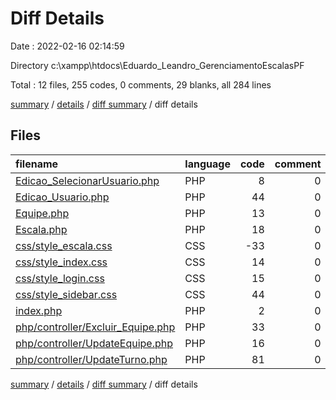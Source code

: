 # Diff Details

Date : 2022-02-16 02:14:59

Directory c:\xampp\htdocs\Eduardo_Leandro_GerenciamentoEscalasPF

Total : 12 files,  255 codes, 0 comments, 29 blanks, all 284 lines

[summary](results.md) / [details](details.md) / [diff summary](diff.md) / diff details

## Files
| filename | language | code | comment | blank | total |
| :--- | :--- | ---: | ---: | ---: | ---: |
| [Edicao_SelecionarUsuario.php](/Edicao_SelecionarUsuario.php) | PHP | 8 | 0 | -1 | 7 |
| [Edicao_Usuario.php](/Edicao_Usuario.php) | PHP | 44 | 0 | 2 | 46 |
| [Equipe.php](/Equipe.php) | PHP | 13 | 0 | 1 | 14 |
| [Escala.php](/Escala.php) | PHP | 18 | 0 | 2 | 20 |
| [css/style_escala.css](/css/style_escala.css) | CSS | -33 | 0 | 1 | -32 |
| [css/style_index.css](/css/style_index.css) | CSS | 14 | 0 | 0 | 14 |
| [css/style_login.css](/css/style_login.css) | CSS | 15 | 0 | 6 | 21 |
| [css/style_sidebar.css](/css/style_sidebar.css) | CSS | 44 | 0 | 8 | 52 |
| [index.php](/index.php) | PHP | 2 | 0 | 5 | 7 |
| [php/controller/Excluir_Equipe.php](/php/controller/Excluir_Equipe.php) | PHP | 33 | 0 | 2 | 35 |
| [php/controller/UpdateEquipe.php](/php/controller/UpdateEquipe.php) | PHP | 16 | 0 | 0 | 16 |
| [php/controller/UpdateTurno.php](/php/controller/UpdateTurno.php) | PHP | 81 | 0 | 3 | 84 |

[summary](results.md) / [details](details.md) / [diff summary](diff.md) / diff details